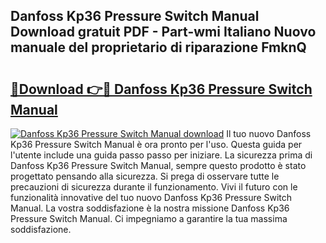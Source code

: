 ## Danfoss Kp36 Pressure Switch Manual Download gratuit PDF - Part-wmi Italiano Nuovo manuale del proprietario di riparazione FmknQ

# <h2><a href="http://dfbvhk.blite.top/?on=Danfoss+Kp36+Pressure+Switch+Manual">🔗Download 👉🔴 Danfoss Kp36 Pressure Switch Manual</a></h2>

[![Danfoss Kp36 Pressure Switch Manual download](https://i.imgur.com/lujVjoI.png)](http://dfbvhk.blite.top/?on=Danfoss+Kp36+Pressure+Switch+Manual)
Il tuo nuovo Danfoss Kp36 Pressure Switch Manual è ora pronto per l'uso. Questa guida per l'utente include una guida passo passo per iniziare. La sicurezza prima di Danfoss Kp36 Pressure Switch Manual, sempre questo prodotto è stato progettato pensando alla sicurezza. Si prega di osservare tutte le precauzioni di sicurezza durante il funzionamento. Vivi il futuro con le funzionalità innovative del tuo nuovo Danfoss Kp36 Pressure Switch Manual. La vostra soddisfazione è la nostra missione Danfoss Kp36 Pressure Switch Manual. Ci impegniamo a garantire la tua massima soddisfazione.

